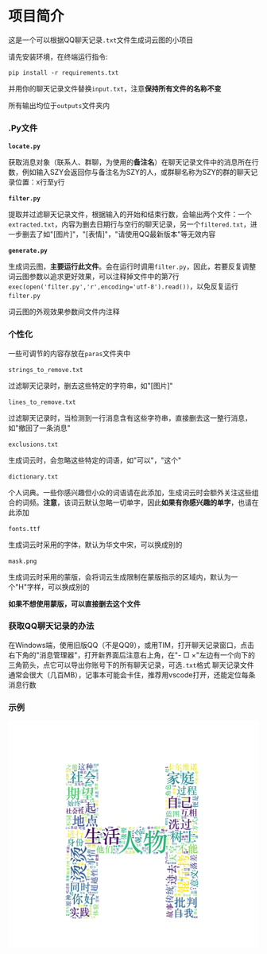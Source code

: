 # 项目简介

这是一个可以根据QQ聊天记录`.txt`文件生成词云图的小项目

请先安装环境，在终端运行指令:

```
pip install -r requirements.txt
```

并用你的聊天记录文件替换`input.txt`，注意**保持所有文件的名称不变**

所有输出均位于`outputs`文件夹内

### .Py文件

**`locate.py`**

获取消息对象（联系人、群聊，为使用的**备注名**）在聊天记录文件中的消息所在行数，例如输入SZY会返回你与备注名为SZY的人，或群聊名称为SZY的群的聊天记录位置：x行至y行

**`filter.py`**

提取并过滤聊天记录文件，根据输入的开始和结束行数，会输出两个文件：一个`extracted.txt`，内容为删去日期行与空行的聊天记录，另一个`filtered.txt`，进一步删去了如"[图片]"，"[表情]"，"请使用QQ最新版本"等无效内容

**`generate.py`**

生成词云图，**主要运行此文件**。会在运行时调用`filter.py`，因此，若要反复调整词云图参数以追求更好效果，可以注释掉文件中的第7行 `exec(open('filter.py','r',encoding='utf-8').read())`，以免反复运行`filter.py`

词云图的外观效果参数间文件内注释

### 个性化

一些可调节的内容存放在`paras`文件夹中

`strings_to_remove.txt`

过滤聊天记录时，删去这些特定的字符串，如"[图片]"

`lines_to_remove.txt`

过滤聊天记录时，当检测到一行消息含有这些字符串，直接删去这一整行消息，如"撤回了一条消息"

`exclusions.txt`

生成词云时，会忽略这些特定的词语，如"可以"，"这个"

`dictionary.txt`

个人词典。一些你感兴趣但小众的词语请在此添加，生成词云时会额外关注这些组合的词频。**注意**，该词云默认忽略一切单字，因此**如果有你感兴趣的单字**，也请在此添加

`fonts.ttf`

生成词云时采用的字体，默认为华文中宋，可以换成别的

`mask.png`

生成词云时采用的蒙版，会将词云生成限制在蒙版指示的区域内，默认为一个"H"字样，可以换成别的

**如果不想使用蒙版，可以直接删去这个文件**

### 获取QQ聊天记录的办法

在Windows端，使用旧版QQ（不是QQ9），或用TIM，打开聊天记录窗口，点击右下角的"消息管理器"，打开新界面后注意右上角，在"- □ ×"左边有一个向下的三角箭头，点它可以导出你账号下的所有聊天记录，可选`.txt`格式
聊天记录文件通常会很大（几百MB），记事本可能会卡住，推荐用vscode打开，还能定位每条消息行数

### 示例

![image text](https://github.com/Enderpeanut-SZY/chat_log-2-wordcloud/blob/main/outputs/wordcloud.png)
